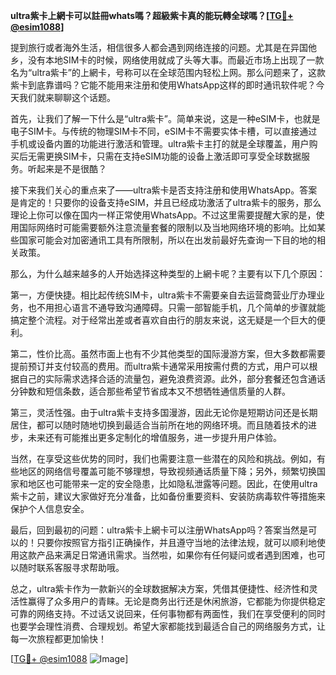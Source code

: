 **ultra紫卡上網卡可以註冊whats嗎？超級紫卡真的能玩轉全球嗎？[[TG💪+ @esim1088](https://t.me/s/esim1088)]**

提到旅行或者海外生活，相信很多人都会遇到网络连接的问题。尤其是在异国他乡，没有本地SIM卡的时候，网络使用就成了头等大事。而最近市场上出现了一款名为“ultra紫卡”的上網卡，号称可以在全球范围内轻松上网。那么问题来了，这款紫卡到底靠谱吗？它能不能用来注册和使用WhatsApp这样的即时通讯软件呢？今天我们就来聊聊这个话题。

首先，让我们了解一下什么是“ultra紫卡”。简单来说，这是一种eSIM卡，也就是电子SIM卡。与传统的物理SIM卡不同，eSIM卡不需要实体卡槽，可以直接通过手机或设备内置的功能进行激活和管理。ultra紫卡主打的就是全球覆盖，用户购买后无需更换SIM卡，只需在支持eSIM功能的设备上激活即可享受全球数据服务。听起来是不是很酷？

接下来我们关心的重点来了——ultra紫卡是否支持注册和使用WhatsApp。答案是肯定的！只要你的设备支持eSIM，并且已经成功激活了ultra紫卡的服务，那么理论上你可以像在国内一样正常使用WhatsApp。不过这里需要提醒大家的是，使用国际网络时可能需要额外注意流量套餐的限制以及当地网络环境的影响。比如某些国家可能会对加密通讯工具有所限制，所以在出发前最好先查询一下目的地的相关政策。

那么，为什么越来越多的人开始选择这种类型的上網卡呢？主要有以下几个原因：

第一，方便快捷。相比起传统SIM卡，ultra紫卡不需要亲自去运营商营业厅办理业务，也不用担心语言不通导致沟通障碍。只需一部智能手机，几个简单的步骤就能搞定整个流程。对于经常出差或者喜欢自由行的朋友来说，这无疑是一个巨大的便利。

第二，性价比高。虽然市面上也有不少其他类型的国际漫游方案，但大多数都需要提前预订并支付较高的费用。而ultra紫卡通常采用按需付费的方式，用户可以根据自己的实际需求选择合适的流量包，避免浪费资源。此外，部分套餐还包含通话分钟数和短信条数，适合那些希望节省成本又不想牺牲通信质量的人群。

第三，灵活性强。由于ultra紫卡支持多国漫游，因此无论你是短期访问还是长期居住，都可以随时随地切换到最适合当前所在地的网络环境。而且随着技术的进步，未来还有可能推出更多定制化的增值服务，进一步提升用户体验。

当然，在享受这些优势的同时，我们也需要注意一些潜在的风险和挑战。例如，有些地区的网络信号覆盖可能不够理想，导致视频通话质量下降；另外，频繁切换国家和地区也可能带来一定的安全隐患，比如隐私泄露等问题。因此，在使用ultra紫卡之前，建议大家做好充分准备，比如备份重要资料、安装防病毒软件等措施来保护个人信息安全。

最后，回到最初的问题：ultra紫卡上網卡可以注册WhatsApp吗？答案当然是可以的！只要你按照官方指引正确操作，并且遵守当地的法律法规，就可以顺利地使用这款产品来满足日常通讯需求。当然啦，如果你有任何疑问或者遇到困难，也可以随时联系客服寻求帮助哦。

总之，ultra紫卡作为一款新兴的全球数据解决方案，凭借其便捷性、经济性和灵活性赢得了众多用户的青睐。无论是商务出行还是休闲旅游，它都能为你提供稳定可靠的网络支持。不过话又说回来，任何事物都有两面性，我们在享受便利的同时也要学会理性消费、合理规划。希望大家都能找到最适合自己的网络服务方式，让每一次旅程都更加愉快！

[[TG💪+ @esim1088](https://t.me/s/esim1088) ![Image](https://i.postimg.cc/4NQfJmqS/Snipaste-2025-05-13-00-14-12.png)]